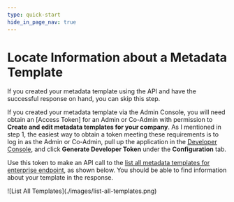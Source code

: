 ```yaml
---
type: quick-start
hide_in_page_nav: true
---
```


# Locate Information about a Metadata Template

<Message warning>
  If you created your metadata template using the API and have the successful 
  response on hand, you can skip this step.  
</Message>

If you created your metadata template via the Admin Console, you will need 
obtain an [Access Token] for an Admin or Co-Admin with permission to
**Create and edit metadata templates for your company**. As I mentioned in
step 1, the easiest way to obtain a token meeting these requirements is to log
in as the Admin or Co-Admin, pull up the application in the
[Developer Console][dc], and click **Generate Developer Token** under the
**Configuration** tab. 

Use this token to make an API call to the
[list all metadata templates for enterprise endpoint][metadata-list], as shown
below. You should be able to find information about your template in the
response.

<ImageFrame center>
    ![List All Templates](./images/list-all-templates.png)
</ImageFrame>

[dc]: https://account.box.com/developers/console
[metadata-list]: e://get-metadata-templates-enterprise/